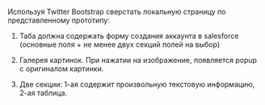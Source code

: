 Используя Twitter Bootstrap сверстать локальную страницу по представленному прототипу:

1) Таба должна содержать форму создания аккаунта в salesforce (основные поля + не менее двух секций полей на выбор)

2) Галерея картинок. При нажатии на изображение, появляется popup с оригиналом картинки.

3) Две секции: 1-ая содержит произвольную текстовую информацию, 2-ая таблица.
